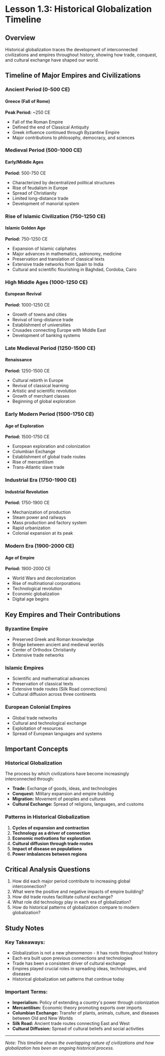 # Lesson 1.3: Historical Globalization Timeline

## Overview
Historical globalization traces the development of interconnected civilizations and empires throughout history, showing how trade, conquest, and cultural exchange have shaped our world.

## Timeline of Major Empires and Civilizations

### Ancient Period (0-500 CE)

#### Greece (Fall of Rome)
**Peak Period:** ~250 CE
- Fall of the Roman Empire
- Defined the end of Classical Antiquity
- Greek influence continued through Byzantine Empire
- Major contributions to philosophy, democracy, and sciences

### Medieval Period (500-1000 CE)

#### Early/Middle Ages
**Period:** 500-750 CE
- Characterized by decentralized political structures
- Rise of feudalism in Europe
- Spread of Christianity
- Limited long-distance trade
- Development of manorial system

### Rise of Islamic Civilization (750-1250 CE)

#### Islamic Golden Age
**Period:** 750-1250 CE
- Expansion of Islamic caliphates
- Major advances in mathematics, astronomy, medicine
- Preservation and translation of classical texts
- Extensive trade networks from Spain to India
- Cultural and scientific flourishing in Baghdad, Cordoba, Cairo

### High Middle Ages (1000-1250 CE)

#### European Revival
**Period:** 1000-1250 CE
- Growth of towns and cities
- Revival of long-distance trade
- Establishment of universities
- Crusades connecting Europe with Middle East
- Development of banking systems

### Late Medieval Period (1250-1500 CE)

#### Renaissance
**Period:** 1250-1500 CE
- Cultural rebirth in Europe
- Revival of classical learning
- Artistic and scientific revolution
- Growth of merchant classes
- Beginning of global exploration

### Early Modern Period (1500-1750 CE)

#### Age of Exploration
**Period:** 1500-1750 CE
- European exploration and colonization
- Columbian Exchange
- Establishment of global trade routes
- Rise of mercantilism
- Trans-Atlantic slave trade

### Industrial Era (1750-1900 CE)

#### Industrial Revolution
**Period:** 1750-1900 CE
- Mechanization of production
- Steam power and railways
- Mass production and factory system
- Rapid urbanization
- Colonial expansion at its peak

### Modern Era (1900-2000 CE)

#### Age of Empire
**Period:** 1900-2000 CE
- World Wars and decolonization
- Rise of multinational corporations
- Technological revolution
- Economic globalization
- Digital age begins

## Key Empires and Their Contributions

### Byzantine Empire
- Preserved Greek and Roman knowledge
- Bridge between ancient and medieval worlds
- Center of Orthodox Christianity
- Extensive trade networks

### Islamic Empires
- Scientific and mathematical advances
- Preservation of classical texts
- Extensive trade routes (Silk Road connections)
- Cultural diffusion across three continents

### European Colonial Empires
- Global trade networks
- Cultural and technological exchange
- Exploitation of resources
- Spread of European languages and systems

## Important Concepts

### Historical Globalization
The process by which civilizations have become increasingly interconnected through:
- **Trade:** Exchange of goods, ideas, and technologies
- **Conquest:** Military expansion and empire building
- **Migration:** Movement of peoples and cultures
- **Cultural Exchange:** Spread of religions, languages, and customs

### Patterns in Historical Globalization
1. **Cycles of expansion and contraction**
2. **Technology as a driver of connection**
3. **Economic motivations for exploration**
4. **Cultural diffusion through trade routes**
5. **Impact of disease on populations**
6. **Power imbalances between regions**

## Critical Analysis Questions

1. How did each major period contribute to increasing global interconnection?
2. What were the positive and negative impacts of empire building?
3. How did trade routes facilitate cultural exchange?
4. What role did technology play in each era of globalization?
5. How do historical patterns of globalization compare to modern globalization?

## Study Notes

### Key Takeaways:
- Globalization is not a new phenomenon - it has roots throughout history
- Each era built upon previous connections and technologies
- Trade has been a consistent driver of cultural exchange
- Empires played crucial roles in spreading ideas, technologies, and diseases
- Historical globalization set patterns that continue today

### Important Terms:
- **Imperialism:** Policy of extending a country's power through colonization
- **Mercantilism:** Economic theory promoting exports over imports
- **Columbian Exchange:** Transfer of plants, animals, culture, and diseases between Old and New Worlds
- **Silk Road:** Ancient trade routes connecting East and West
- **Cultural Diffusion:** Spread of cultural beliefs and social activities

---
*Note: This timeline shows the overlapping nature of civilizations and how globalization has been an ongoing historical process.*